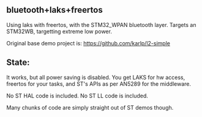 ## bluetooth+laks+freertos

Using laks with freertos, with the STM32_WPAN bluetooth layer.
Targets an STM32WB, targetting extreme low power.

Original base demo project is: https://github.com/karlp/l2-simple

## State:
It works, but all power saving is disabled.  You get LAKS for hw access,
freertos for your tasks, and ST's APIs as per AN5289 for the middleware.

No ST HAL code is included. No ST LL code is included.

Many chunks of code are simply straight out of ST demos though.

